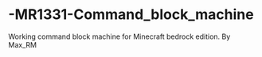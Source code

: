 # -MR1331-Command_block_machine
Working command block machine for Minecraft bedrock edition. By Max_RM 
